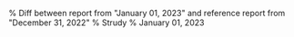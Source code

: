 % Diff between report from "January 01, 2023" and reference report from "December 31, 2022"
% Strudy
% January 01, 2023


